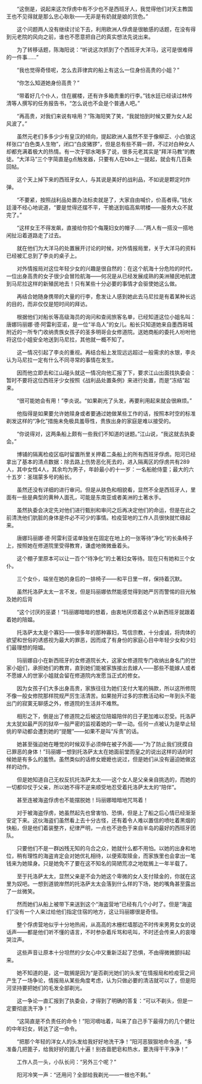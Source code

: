 　　“这倒是，说起来这次俘虏中有不少也不是西班牙人，我觉得他们对天主教国王也不见得就是那么忠心耿耿——无非是有奶就是娘的货色。”

　　这个问题两人没有继续讨论下去，利用欧洲人俘虏是很敏感的话题，在没有得到元老院的风向之前，谁也不愿意把自己的真实想法先说出来。

　　为了转移话题，陈海阳说：“听说这次抓到了个西班牙大洋马，这可是很难得的一件事……”

　　“我也觉得奇怪呢，怎么去菲律宾的船上有这么一位身份高贵的小姐？”

　　“你怎么知道她身份高贵？”

　　“带着好几个仆人，住在艉楼，还有许多箱贵重的行李。”钱水廷已经读过林传清等人撰写的任务报告书，“怎么说也不会是个普通人吧。”

　　“再高贵，对我们来说有啥用？”陈海阳笑了笑，“我就怕到时候又要为女人起风波了。”

　　虽然元老们多多少少有皇汉的倾向，提起欧洲人虽然不至于像柳正、小白狼这样张口“白色类人生物”，闭口“白皮猪猡”，但是总有些不屑一顾，不过对白种女人却都充满着极大的热情。有一次于鄂水喝多了说，很多元老其实是“拜洋马教”的教徒。“大洋马”三个字简直是g点触发器，只要有人在bbs上一提起，就会有几百条回帖。

　　这个天上掉下来的西班牙女人，与其说是美好的战利品，不如说是颗定时炸弹。

　　“不要紧，按照战利品处置办法标卖就是了，大家自由喊价，价高者得。”钱水廷漫不经心地说道，“要是觉得还摆不平，干脆送到临高紫明楼——服务大众不就完了。”

　　“这样女王不得发飙，直接给你扣个侮蔑妇女的帽子……”两人有一搭没一搭地闲扯沿着道路走了过去。

　　就在他们为大洋马的处置展开讨论的时候，对外情报局里，关于大洋马的资料已经被汇总到了李炎的桌子上。

　　对外情报局对这位年轻少女的兴趣是很自然的：在这个航海十分危险的时代，一位出身高贵的女子很少会冒险航海——何况是从已经发展成熟的美洲殖民地航渡到马尼拉这样的新殖民地去！只有某些十分必要的事情才会驱使她这么做。

　　再结合她随身携带的大量的行李，愈发让人感到她此去马尼拉是有着某种长远的目的，而非仅仅是短时间的拜访。

　　根据他们对船长等高级海员的询问和查阅旅客名单，已经知道这位小姐名叫：唐娜玛丽娜·德·阿雷利亚诺，是一位“半岛人”的女儿。船长只知道她来自墨西哥城附近的一所专门收纳贵族女孩子的圣多明哥会女修道院。送她商船的委托人吩咐他将这位小姐安全地送到马尼拉，其他就一概不知了。

　　这一情况引起了李炎的重视。再结合船上发现远远超过一般需求的水银，李炎认为马尼拉一定有什么不同寻常的事情在发生。

　　因而他立即去和江山碰头就这一情况向他汇报了下，要求江山出面找执委会：暂时不要将这位西班牙少女按照《战利品处置条例》来进行处置，而是“冻结”起来。

　　“很可能她会有用！”李炎说。“如果剃光了头发，再要利用起来就会很麻烦。”

　　他指得是如果要允许她赎身或者要通过她做某些工作的话，按照本时空的标准剃发这样的“净化”措施未免极具羞辱性，贵族出身的家庭是难以接受的。

　　“你说得对，这两条船上颇有一些我们不知道的谜题。”江山说，“我这就去执委会。”

　　博铺的隔离检疫区临时留置所里关押着二条船上的所有西班牙俘虏。阳河已经拿出了基本的清点数据：除去路上伤势恶化死去的，进入隔离区的俘虏共有289人，其中女性4人，其余均为男子，年龄最小的十一岁：一名船舱侍童；最大的六十五岁：圣瑞蒙多号的船长。

　　虽然还没有详细的进行审问。但是从肤色和相貌看，显然不全是西班牙人，里面有一些是典型的黄种人面孔，可能是东南亚或者美洲的土著水手。

　　虽然执委会决定先对他们进行甄别和审问之后再决定他们的命运，但是在此之前清洗他们肮脏的身体是件必不可少的事情。检疫营地的工作人员很快就忙碌起来。

　　唐娜玛丽娜·德·阿雷利亚诺单独坐在固定在地上的一张等待“净化”的长条椅子上，按照她在修道院里受得教育，谦虚地微微垂着头。

　　这个棚子里原本可以让一百个“待净化”的土著妇女等待。现在只有她和三个女仆。

　　三个女仆，端坐在她的身后的一排椅子——和平日里一样，保持着沉默。

　　虽然托洛萨太太一言不发，但是玛丽娜依然能感觉得到她严厉而警惕的目光触及她的后背

　　“这个讨厌的巫婆！”玛丽娜暗暗的想着，由衷地厌烦着这个从新西班牙就跟着着她的陪媪。

　　托洛萨太太是个寡妇——很多年的那种寡妇，笃信宗教，十分虔诚，将肉体的欲望和世俗的诱惑视为最大的罪恶，因而成了有身份的家庭心目中年轻少女和少妇们最理想的陪媪。

　　玛丽娜自小在新西班牙的女修道院长大，这家女修道院专门收纳出身名门的世家小姐们，承担她们的教育，直到她们能被家族接出去嫁人——那些不能嫁人或者不愿嫁人的世家小姐就会留在修道院内发愿当正式的修女。

　　因为女孩子们大多出身高贵，家族往往为她们支付大笔的捐款，所以这所修院不像一般女修院那样院规严厉生活清苦。如果抛开过多的宗教活动和一年到头不能出门的寂寞无聊感之外，修道院的生活并不难熬。

　　相形之下，倒是出了修道院之后被这位陪媪陪伴的日子更加难以忍受。托洛萨太太犹如最严厉的狱卒一般严密的监视着她的一举一动。任何一点被认为是举止轻佻的举动都会遭到她的“提醒”——如果不是叫“斥责”的话。

　　她甚至强迫她在睡觉的时候双手必须伸在被子外面——“为了防止我们抚摸自已罪恶的身体！”玛丽娜一想到托洛萨太太在她面前堂而皇之的说出这样的话的时候她是有多么的羞愤。虽然类似的话修女嬷嬷也说过，但是她们从没有逼迫她做这样的动作。

　　但是她知道自己无权反抗托洛萨太太——这个女人是父亲亲自挑选的，而她的一切都仰仗于父亲，所以她不得不逆来顺受地忍受着托洛萨太太的“陪伴”。

　　甚至连被海盗俘虏也不能摆脱她！玛丽娜暗暗地咒骂着！

　　对于被海盗俘虏，她虽然起先也曾害怕、恐惧，但是上了船之后心情已经渐渐安定下来。这伙海盗们虽然看上去十分古怪，还有着令人难以置信的喷吐着黑烟的快船，但是他们着装整齐，纪律严明，一点也不逊色于来自半岛的最好的西班牙团队。

　　只要他们不是一群凶残无知的乌合之众，她就什么都不用怕。以她的出身和地位，稍有理性的海盗肯定会对她优礼相待，以便索取赎金，而家族里也会拿出一笔钱来为她赎身。只是她免不了要在这不知名的简陋荒凉之地耽搁上一年半载了。

　　至于托洛萨太太，显然父亲是不会为她这个卑微的女人支付赎金的，你就在这里为奴吧。一想到道貌岸然的托洛萨太太会落到什么样的下场，她的嘴角甚至露出了一丝微笑。

　　然而她们从船上被带下来送到这个“海盗营地”已经有几个小时了。但是“海盗们”没有一个人来过给他们指定住宿的地方，这让玛丽娜很是奇怪。

　　整个俘虏营地似乎十分地热闹，从高高的木栅栏墙那边不时传来男男女女的说话声——都是他们听不懂的语言，不时参杂着斥骂和吼叫，不时还会传来人的哀嚎哭泣声。

　　这些声音让原本十分坦然的少女心中又重新泛起了恐惧，不由得微微颤抖起来。

　　她不知道的是，这一耽搁是因为“是否剃光她们的头发”在情报局和检疫营之间产生了一场争论，情报局从某些角度考虑，认为只做必要的清洁就可以了，但是阳河坚持要把她们的毛发全部剃光。

　　这一争论一直汇报到了执委会，才得到了明确的答复：“可以不剃头，但是一定要彻底洗干净！”

　　“这简直是不负责任的命令！”阳河嘀咕着，叫来了自己手下最得力的几个健壮的中年妇女，转达了这一命令。

　　“把那个年轻的洋女人的头发给我好好地洗干净！”阳河恶狠狠地命令道，“多准备几把篦子，给我好好的篦几十遍！别吝啬肥皂和热水，要洗得干干净净！”

　　工作人员一头，小队长问：“另外三个呢？”

　　阳河冷笑一声：“还用问？全部给我剃光——一根也不剩。”
